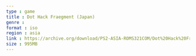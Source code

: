 ```yaml
---
type : game
title : Dot Hack Fraegment (Japan)
genre : 
format : iso
region : asia
link : https://archive.org/download/PS2-ASIA-ROMS321COM/Dot%20Hack%20Fraegment%20%28Japan%29.7z
size : 995MB
---
```

